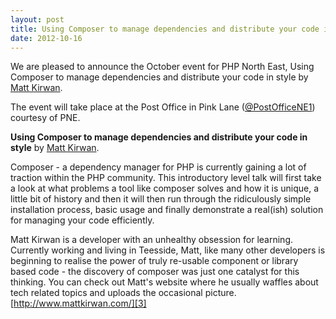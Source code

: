 ```yaml
---
layout: post
title: Using Composer to manage dependencies and distribute your code in style
date: 2012-10-16
---
```


We are pleased to announce the October event for PHP North East, Using Composer to manage dependencies and distribute your code in style by [Matt Kirwan][1].

The event will take place at the Post Office in Pink Lane ([@PostOfficeNE1][2]) courtesy of PNE.

**Using Composer to manage dependencies and distribute your code in style** by [Matt Kirwan][1].

Composer - a dependency manager for PHP is currently gaining a lot of traction within the PHP community. This introductory level talk will first take a look at what problems a tool like composer solves and how it is unique, a little bit of history and then it will then run through the ridiculously simple installation process, basic usage and finally demonstrate a real(ish) solution for managing your code efficiently.

Matt Kirwan is a developer with an unhealthy obsession for learning. Currently working and living in Teesside, Matt, like many other developers is beginning to realise the power of truly re-usable component or library based code - the discovery of composer was just one catalyst for this thinking. You can check out Matt's website where he usually waffles about tech related topics and uploads the occasional picture. [http://www.mattkirwan.com/][3]

[1]: http://www.twitter.com/mattkirwan
[2]: http://www.twitter.com/PostOfficeNE1
[3]: http://www.mattkirwan.com/
